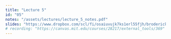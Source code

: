 ```yaml
---
title: "Lecture 5"
id: "05"
notes: "/assets/lectures/lecture_5_notes.pdf"
slides: "https://www.dropbox.com/scl/fi/osaiuvujk7ks1erl55fjh/broderick_lecture_05_share.pdf?rlkey=85usmjpi495i3lftl28awar25&dl=0"
# recording: "https://canvas.mit.edu/courses/28217/external_tools/369"
---
```

